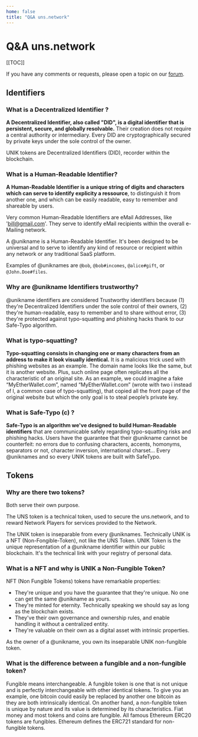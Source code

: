 ```yaml
---
home: false
title: "Q&A uns.network"
---
```


# Q&A uns.network

[[TOC]]

If you have any comments or requests, please open a topic on our [forum](https://forum.unik-name.com/).

## Identifiers

### What is a Decentralized Identifier ?

**A Decentralized Identifier, also called "DID", is a digital identifier that is persistent, secure, and globally resolvable.** Their creation does not require a central authority or intermediary. Every DID are cryptographically secured by private keys under the sole control of the owner.

UNIK tokens are Decentralized Identifiers (DID), recorder within the <uns/> blockchain.

### What is a Human-Readable Identifier? 

**A Human-Readable Identifier is a unique string of digits and characters which can serve to identify explicity a ressource**, to distinguish it from another one, and which can be easily readable, easy to remember and shareable by users. 

Very common Human-Readable Identifiers are eMail Addresses, like 'bill@gmail.com'. They serve to identify eMail recipients within the overall e-Mailing network. 

A @unikname is a Human-Readable Identifier. It's been designed to be universal and to serve to identify any kind of resource or recipient within any network or any traditional SaaS platform.

Examples of @uniknames are `@bob`, `@bob#incomes`, `@alice#gift`, or `@John.Doe#files`.


### Why are @unikname Identifiers trustworthy? 

@unikname identifiers are considered Trustworthy identifiers because (1) they're Decentralized Identifiers under the sole control of their owners, (2) they're human-readable, easy to remember and to share without error, (3) they're protected against typo-squatting and phishing hacks thank to our Safe-Typo algorithm.


### What is typo-squatting? 

**Typo-squatting consists in changing one or many characters from an address to make it look visually identical.** It is a malicious trick used with phishing websites as an example. The domain name looks like the same, but it is another website. Plus, such online page often replicates all the characteristic of an original site. As an example, we could imagine a fake “MyEtherWallet.com”, named “MyEtherWaIIet.com” (wrote with two i instead of l, a common case of typo-squatting), that copied all the front page of the original website but which the only goal is to steal people’s private key. 


### What is Safe-Typo (c) ? 

**Safe-Typo is an algorithm we've designed to build Human-Readable identifiers** that are communicable safely regarding typo-squatting risks and phishing hacks. 
Users have the guarantee that their @unikname cannot be counterfeit: no errors due to confusing characters, accents, homonyms, separators or not, character inversion, international charset... Every @uniknames and so every UNIK tokens are built with SafeTypo. 

## Tokens

### Why are there two tokens? 

Both serve their own purpose.

The UNS token is a technical token, used to secure the uns.network, and to reward Network Players for services provided to the Network. 

The UNIK token is inseparable from every @uniknames. Technically UNIK is a NFT (Non-Fongible-Token), not like the UNS Token. UNIK Token is the unique representation of a @unikname identifier within our <uns/> public blockchain. It's the technical link with your registry of personal data.

### What is a NFT and why is UNIK a Non-Fungible Token? 

NFT (Non Fungible Tokens) tokens have remarkable properties:

- They're unique and you have the guarantee that they're unique. No one can get the same @unikname as yours. 
- They're minted for eternity. Technically speaking we should say as long as the blockchain exists. 
- They've their own governance and ownership rules, and enable handling it without a centralized entity. 
- They're valuable on their own as a digital asset with intrinsic properties.

As the owner of a @unikname, you own its inseparable UNIK non-fungible token.


### What is the difference between a fungible and a non-fungible token? 

Fungible means interchangeable. A fungible token is one that is not unique and is perfectly interchangeable with other identical tokens. To give you an example, one bitcoin could easily be replaced by another one bitcoin as they are both intrinsically identical. On another hand, a non-fungible token is unique by nature and its value is determined by its characteristics. 
Fiat money and most tokens and coins are fungible. All famous Ethereum ERC20 tokens are fungibles. Ethereum defines the ERC721 standard for non-fungible tokens. 


